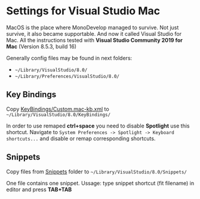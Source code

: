 # Settings for Visual Studio Mac

MacOS is the place where MonoDevelop managed to survive. Not just survive, it also became supportable. And now it called Visual Studio for Mac.
All the instructions tested with **Visual Studio Community 2019 for Mac** (Version 8.5.3, build 16)

Generally config files may be found in next folders:
- `~/Library/VisualStudio/8.0/`
- `~/Library/Preferences/VisualStudio/8.0/`

## Key Bindings
Copy [KeyBindings/Custom.mac-kb.xml](./KeyBindings/Custom.mac-kb.xml) to `~/Library/VisualStudio/8.0/KeyBindings/`

In order to use remaped **ctrl+space** you need to disable **Spotlight** use this shortcut. Navigate to `System Preferences -> Spotlight -> Keyboard shortcuts...` and disable or remap corresponding shortcuts.

## Snippets
Copy files from [Snippets](./Snippets/) folder to `~/Library/VisualStudio/8.0/Snippets/`

One file contains one snippet. Ussage: type snippet shortcut (fit filename) in editor and press **TAB+TAB**